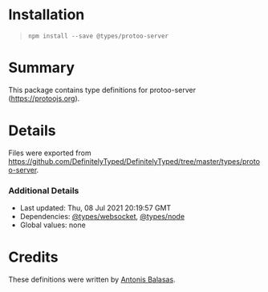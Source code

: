 # Installation
> `npm install --save @types/protoo-server`

# Summary
This package contains type definitions for protoo-server (https://protoojs.org).

# Details
Files were exported from https://github.com/DefinitelyTyped/DefinitelyTyped/tree/master/types/protoo-server.

### Additional Details
 * Last updated: Thu, 08 Jul 2021 20:19:57 GMT
 * Dependencies: [@types/websocket](https://npmjs.com/package/@types/websocket), [@types/node](https://npmjs.com/package/@types/node)
 * Global values: none

# Credits
These definitions were written by [Antonis Balasas](https://github.com/antoniom).
